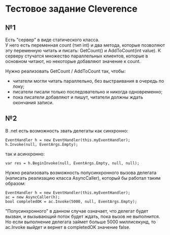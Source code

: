 # Тестовое задание Cleverence

## №1
Есть "сервер" в виде статического класса.  
У него есть переменная count (тип int) и два метода, которые позволяют эту переменную читать и писать: GetCount() и AddToCount(int value). 
К серверу стучатся множество параллельных клиентов, которые в основном читают, но некоторые добавляют значение к count. 

Нужно реализовать GetCount / AddToCount так, чтобы: 
- читатели могли читать параллельно, без выстраивания в очередь по локу; 
- писатели писали только последовательно и никогда одновременно; 
- пока писатели добавляют и пишут, читатели должны ждать окончания записи. 

## №2
В .net есть возможность звать делегаты как синхронно: 
```
EventHandler h = new EventHandler(this.myEventHandler); 
h.Invoke(null, EventArgs.Empty);
```
так и асинхронно:
```
var res = h.BeginInvoke(null, EventArgs.Empty, null, null);
```
Нужно реализовать возможность полусинхронного вызова делегата (написать реализацию класса AsyncCaller), который бы работал таким образом: 
```
EventHandler h = new EventHandler(this.myEventHandler); 
ac = new AsyncCaller(h); 
bool completedOK = ac.Invoke(5000, null, EventArgs.Empty);
```
"Полусинхронного" в данном случае означает, что делегат будет вызван, и вызывающий поток будет ждать, пока вызов не выполнится.  Но если выполнение делегата займет больше 5000 миллисекунд, то ac.Invoke выйдет и вернет в completedOK значение false.
